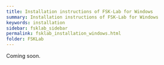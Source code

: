 ```yaml
---
title: Installation instructions of FSK-Lab for Windows
summary: Installation instructions of FSK-Lab for Windows
keywords: installation
sidebar: fsklab_sidebar
permalink: fsklab_installation_windows.html
folder: FSKLab
---
```

Coming soon.
